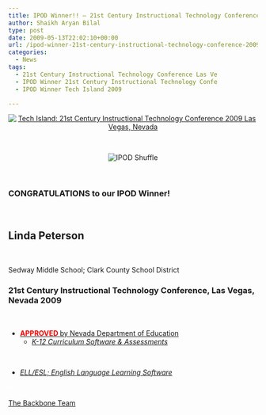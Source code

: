 ```yaml
---
title: IPOD Winner!! – 21st Century Instructional Technology Conference 2009, Las Vegas, Nevada
author: Shaikh Aryan Bilal
type: post
date: 2009-05-13T22:02:10+00:00
url: /ipod-winner-21st-century-instructional-technology-conference-2009-las-vegas-nevada/
categories:
  - News
tags:
  - 21st Century Instructional Technology Conference Las Ve
  - IPOD Winner 21st Century Instructional Technology Confe
  - IPOD Winner Tech Island 2009

---
```

<p style="text-align: center">
  <a href="http://ecs.ccsd.net/" target="_blank" title="Tech Island: 21st Century Instructional Technology Conference 2009 Las Vegas, Nevada" rel="noopener"><img src="http://www.backbonecommunications.com/wp-content/uploads/tech-island-may-2009-las-vegas-technology-conference.png" alt="Tech Island: 21st Century Instructional Technology Conference 2009 Las Vegas, Nevada" /></a>
</p>

<p style="text-align: center">
  &nbsp;
</p>

<p style="text-align: center">
  <img src="http://www.backbonecommunications.com/wp-content/uploads/ipod-shuffle.png" alt="IPOD Shuffle" />
</p>

<p style="text-align: center">
  &nbsp;
</p>

<h3 align="left">
  CONGRATULATIONS to our IPOD Winner!
</h3>

<p align="left">
  &nbsp;
</p>

<h2 align="left">
  <strong>Linda Peterson</strong><strong><br /> </strong>
</h2>

<p align="left">
  &nbsp;
</p>

<p align="left">
  Sedway Middle School; Clark County School District
</p>

### 21st Century Instructional Technology Conference, Las Vegas, Nevada 2009

**<span style="color: #000000"></span>**

<p class="border">
  &nbsp;
</p>

  * [**<font color="#ff0000">APPROVED </font>** by Nevada Department of Education][1] 
      * _[K-12 Curriculum Software & Assessments][1]_ 

<font color="#ffffff">&#8211;</font>

  * <a href="http://www.backbonecommunications.com/news/dyned-meets-the-needs-of-english-language-learners-ell-in-clark-county-school-district-nevada/" title="ELL/ESL; English Language Learning Software -- APPROVED by Clark County School District" target="_blank" rel="noopener"></a> _<a href="http://www.backbonecommunications.com/news/dyned-meets-the-needs-of-english-language-learners-ell-in-clark-county-school-district-nevada/" title="ELL/ESL; English Language Learning Software -- APPROVED by Clark County School District" target="_blank" rel="noopener">ELL/ESL; English Language Learning Software </a>_ 
    

<p class="border">
  <font color="#ffffff">&#8211;</font>
</p>

[The Backbone Team][2]

<p class="border">
  &nbsp;
</p>

 [1]: http://www.backbonecommunications.com/news/a%C2%AE-is-approvedby-the-nevada-department-of-education-in-the-state-of-nevada/ "K-12 Curriculum Software & Assessments -- APPROVED by Nevada Department of Education"
 [2]: http://www.backbonecommunications.com/about-us